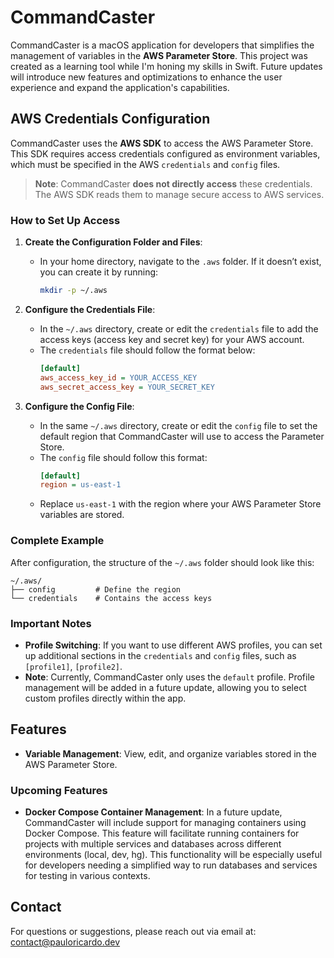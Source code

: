 # CommandCaster

CommandCaster is a macOS application for developers that simplifies the management of variables in the **AWS Parameter Store**. This project was created as a learning tool while I'm honing my skills in Swift. Future updates will introduce new features and optimizations to enhance the user experience and expand the application's capabilities.

## AWS Credentials Configuration

CommandCaster uses the **AWS SDK** to access the AWS Parameter Store. This SDK requires access credentials configured as environment variables, which must be specified in the AWS `credentials` and `config` files.

> **Note**: CommandCaster **does not directly access** these credentials. The AWS SDK reads them to manage secure access to AWS services.

### How to Set Up Access

1. **Create the Configuration Folder and Files**:
   - In your home directory, navigate to the `.aws` folder. If it doesn’t exist, you can create it by running:
     ```bash
     mkdir -p ~/.aws
     ```

2. **Configure the Credentials File**:
   - In the `~/.aws` directory, create or edit the `credentials` file to add the access keys (access key and secret key) for your AWS account.
   - The `credentials` file should follow the format below:
     ```ini
     [default]
     aws_access_key_id = YOUR_ACCESS_KEY
     aws_secret_access_key = YOUR_SECRET_KEY
     ```

3. **Configure the Config File**:
   - In the same `~/.aws` directory, create or edit the `config` file to set the default region that CommandCaster will use to access the Parameter Store.
   - The `config` file should follow this format:
     ```ini
     [default]
     region = us-east-1
     ```
   - Replace `us-east-1` with the region where your AWS Parameter Store variables are stored.

### Complete Example

After configuration, the structure of the `~/.aws` folder should look like this:

```
~/.aws/
├── config         # Define the region
└── credentials    # Contains the access keys
```

### Important Notes
- **Profile Switching**: If you want to use different AWS profiles, you can set up additional sections in the `credentials` and `config` files, such as `[profile1]`, `[profile2]`.
- **Note**: Currently, CommandCaster only uses the `default` profile. Profile management will be added in a future update, allowing you to select custom profiles directly within the app.

## Features

- **Variable Management**: View, edit, and organize variables stored in the AWS Parameter Store.

### Upcoming Features

- **Docker Compose Container Management**: In a future update, CommandCaster will include support for managing containers using Docker Compose. This feature will facilitate running containers for projects with multiple services and databases across different environments (local, dev, hg). This functionality will be especially useful for developers needing a simplified way to run databases and services for testing in various contexts.

## Contact

For questions or suggestions, please reach out via email at: [contact@pauloricardo.dev](mailto:contact@pauloricardo.dev)
